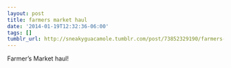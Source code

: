 ```yaml
---
layout: post
title: farmers market haul
date: '2014-01-19T12:32:36-06:00'
tags: []
tumblr_url: http://sneakyguacamole.tumblr.com/post/73852329190/farmers-market-haul
---
```

Farmer’s Market haul!
